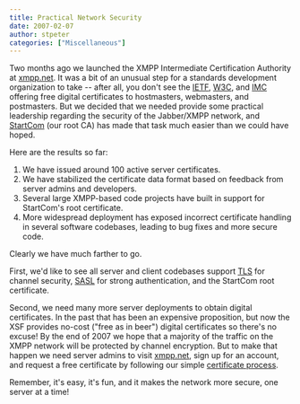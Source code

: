 ```yaml
---
title: Practical Network Security
date: 2007-02-07
author: stpeter
categories: ["Miscellaneous"]
---
```


Two months ago we launched the XMPP Intermediate Certification Authority at [xmpp.net](https://www.xmpp.net/). It was a bit of an unusual step for a standards development organization to take -- after all, you don't see the [IETF](http://www.ietf.org/), [W3C](http://www.w3.org/), and [IMC](http://www.imc.org/) offering free digital certificates to hostmasters, webmasters, and postmasters. But we decided that we needed provide some practical leadership regarding the security of the Jabber/XMPP network, and [StartCom](http://cert.startcom.org/) (our root CA) has made that task much easier than we could have hoped.

Here are the results so far:

1.  We have issued around 100 active server certificates.
2.  We have stabilized the certificate data format based on feedback from server admins and developers.
3.  Several large XMPP-based code projects have built in support for StartCom's root certificate.
4.  More widespread deployment has exposed incorrect certificate handling in several software codebases, leading to bug fixes and more secure code.

Clearly we have much farther to go.

First, we'd like to see all server and client codebases support [TLS](http://www.ietf.org/rfc/rfc4346.txt) for channel security, [SASL](http://www.ietf.org/rfc/rfc4422.txt) for strong authentication, and the StartCom root certificate.

Second, we need many more server deployments to obtain digital certificates. In the past that has been an expensive proposition, but now the XSF provides no-cost ("free as in beer") digital certificates so there's no excuse! By the end of 2007 we hope that a majority of the traffic on the XMPP network will be protected by channel encryption. But to make that happen we need server admins to visit [xmpp.net](https://www.xmpp.net/), sign up for an account, and request a free certificate by following our simple [certificate process](https://www.xmpp.net/certificate-process).

Remember, it's easy, it's fun, and it makes the network more secure, one server at a time!
